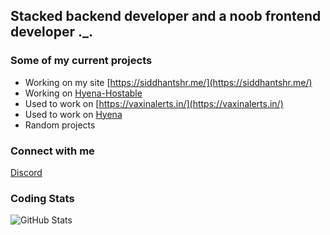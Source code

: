 ## Stacked backend developer and a noob frontend developer .\_.

### Some of my current projects

- Working on my site [https://siddhantshr.me/](https://siddhantshr.me/)
- Working on [Hyena-Hostable](https://gitub.com/Hyena-Bot/Hyena-Hostable)
- Used to work on [https://vaxinalerts.in/](https://vaxinalerts.in/)
- Used to work on [Hyena](https://gitub.com/Hyena-Bot)
- Random projects

### Connect with me

[Discord](https://discord.com/users/711444754080071714)

### Coding Stats

![GitHub Stats](https://github-readme-stats.vercel.app/api?username=AHiddenDonut&theme=radical)

<!--START_SECTION:waka-->

<!--END_SECTION:waka-->
